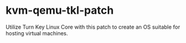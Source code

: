 # kvm-qemu-tkl-patch
Utilize Turn Key Linux Core with this patch to create an OS suitable for hosting virtual machines.
